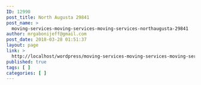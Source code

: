 ```yaml
---
ID: 12990
post_title: North Augusta 29841
post_name: >
  moving-services-moving-services-moving-services-northaugusta-29841
author: mrgabonijeff@gmail.com
post_date: 2018-03-28 01:51:37
layout: page
link: >
  http://localhost/wordpress/moving-services-moving-services-moving-services-northaugusta-29841/
published: true
tags: [ ]
categories: [ ]
---
```

